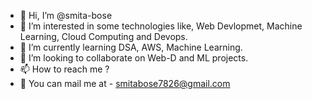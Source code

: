 - 👋 Hi, I’m @smita-bose
- 👀 I’m interested in some technologies like, Web Devlopmet, Machine Learning, Cloud Computing and Devops.
- 🌱 I’m currently learning DSA, AWS, Machine Learning.
- 💞️ I’m looking to collaborate on Web-D and ML projects.
- 📫 How to reach me ? 
- 📩 You can mail me at - smitabose7826@gmail.com

<!---
smita-bose/smita-bose is a ✨ special ✨ repository because its `README.md` (this file) appears on your GitHub profile.
You can click the Preview link to take a look at your changes.
--->
